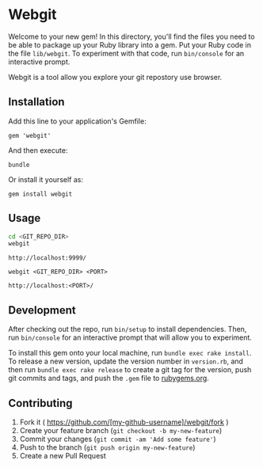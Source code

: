 # Webgit

Welcome to your new gem! In this directory, you'll find the files you need to be able to package up your Ruby library into a gem. Put your Ruby code in the file `lib/webgit`. To experiment with that code, run `bin/console` for an interactive prompt.

Webgit is a tool allow you explore your git repostory use browser.

## Installation

Add this line to your application's Gemfile:

`gem 'webgit'`

And then execute:

`bundle`

Or install it yourself as:

`gem install webgit`

## Usage

```sh
cd <GIT_REPO_DIR>
webgit
```

`http://localhost:9999/`

```
webgit <GIT_REPO_DIR> <PORT>
```

`http://localhost:<PORT>/`


## Development

After checking out the repo, run `bin/setup` to install dependencies. Then, run `bin/console` for an interactive prompt that will allow you to experiment.

To install this gem onto your local machine, run `bundle exec rake install`. To release a new version, update the version number in `version.rb`, and then run `bundle exec rake release` to create a git tag for the version, push git commits and tags, and push the `.gem` file to [rubygems.org](https://rubygems.org).

## Contributing

1. Fork it ( https://github.com/[my-github-username]/webgit/fork )
2. Create your feature branch (`git checkout -b my-new-feature`)
3. Commit your changes (`git commit -am 'Add some feature'`)
4. Push to the branch (`git push origin my-new-feature`)
5. Create a new Pull Request
